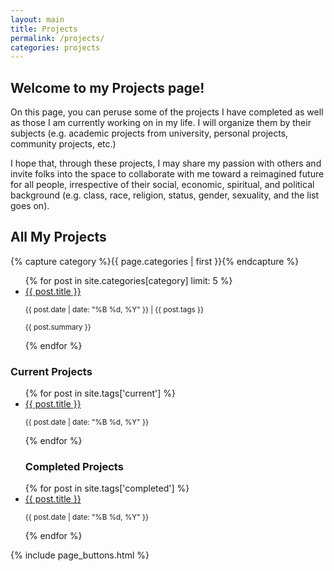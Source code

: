 ```yaml
---
layout: main
title: Projects
permalink: /projects/
categories: projects
---
```


<div class="content-wrapper">
    <div class="recent-posts">
        <h2>Welcome to my Projects page!</h2>
        <p>On this page, you can peruse some of the projects I have completed as well as those I am currently working on in my life. I will organize them by their subjects (e.g. academic projects from university, personal projects, community projects, etc.)</p>
        <p>I hope that, through these projects, I may share my passion with others and invite folks into the space to collaborate with me toward a reimagined future for all people, irrespective of their social, economic, spiritual, and political background (e.g. class, race, religion, status, gender, sexuality, and the list goes on). 
        <h2>All My Projects</h2>
        {% capture category %}{{ page.categories | first }}{% endcapture %}
            <ul>
                {% for post in site.categories[category] limit: 5 %}
                     <li>
                        <a href="{{ post.url | relative_url }}">{{ post.title }}</a>
                        <p><small>{{ post.date | date: "%B %d, %Y" }} | {{ post.tags }}</small></p>
                        <p><small>{{ post.summary }}</small></p>
                    </li>
                {% endfor %}
            </ul>
            </div>

<div class="sidebar">
    <h3>Current Projects</h3>
        <ul>
            {% for post in site.tags['current'] %}
                <li>
                    <a href="{{ post.url | relative_url }}">{{ post.title }}</a>
                    <p><small>{{ post.date | date: "%B %d, %Y" }}</small></p>
                </li>
            {% endfor %}
    <h3> Completed Projects </h3>
            {% for post in site.tags['completed'] %}
                <li>
                    <a href="{{ post.url | relative_url }}">{{ post.title }}</a>
                    <p><small>{{ post.date | date: "%B %d, %Y" }}</small></p>
                </li>
            {% endfor %}
        </ul>
</div>
</div>

{% include page_buttons.html %}
